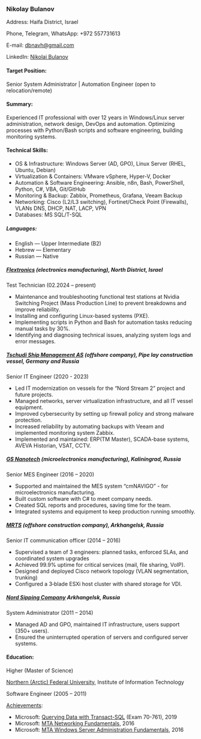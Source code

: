 ### Nikolay Bulanov

Address: Haifa District, Israel

Phone, Telegram, WhatsApp: +972 557731613

E-mail: [dbnavh@gmail.com](mailto:dbnavh@gmail.com)

LinkedIn: [Nikolai Bulanov](https://www.linkedin.com/in/nikolai-bulanov/)

#### Target Position: 

Senior System Administrator | Automation Engineer (open to relocation/remote)

#### Summary:
Experienced IT professional with over 12 years in Windows/Linux server administration, network design, DevOps and automation. Optimizing processes with Python/Bash scripts and software engineering, building monitoring systems.

#### Technical Skills:

- OS & Infrastructure: Windows Server (AD, GPO), Linux Server (RHEL, Ubuntu, Debian)
- Virtualization & Containers: VMware vSphere, Hyper-V, Docker
- Automation & Software Engineering: Ansible, n8n, Bash, PowerShell, Python, C#, VBA, Git/GitHub
- Monitoring & Backup: Zabbix, Prometheus, Grafana, Veeam Backup
- Networking: Cisco (L2/L3 switching), Fortinet/Check Point (Firewalls), VLANs DNS, DHCP, NAT, LACP, VPN
- Databases: MS SQL/T-SQL
  
##### Languages:

- English — Upper Intermediate (B2)
- Hebrew — Elementary
- Russian — Native

##### [Flextronics](https://flex.com/) (electronics manufacturing), North District, Israel

Test Technician (02.2024 – present)

- Maintenance and troubleshooting functional test stations at Nvidia Switching Project (Mass Production Line) to prevent breakdowns and improve reliability.
- Installing and configuring Linux-based systems (PXE).
- Implementing scripts in Python and Bash for automation tasks reducing manual tasks by 30%.
- Identifying and diagnosing technical issues, analyzing system logs and error messages.

##### [Tschudi Ship Management AS](https://www.tschudishipmanagement.com/) (offshore company), Pipe lay construction vessel, Germany and Russia

Senior IT Engineer (2020 - 2023)

-	Led IT modernization on vessels for the “Nord Stream 2” project and future projects.
-	Managed networks, server virtualization infrastructure, and all IT vessel equipment.
-	Improved cybersecurity by setting up firewall policy and strong malware protection.
-	Increased reliability by automating backups with Veeam and implemented monitoring system Zabbix.
-	Implemented and maintained: ERP(TM Master), SCADA-base systems, AVEVA Historian, VSAT, CCTV.

##### [GS Nanotech](https://gsnanotech.ru/) (microelectronics manufacturing), Kaliningrad, Russia

Senior MES Engineer (2016 – 2020)

-	Supported and maintained the MES system “cmNAVIGO” - for microelectronics manufacturing.
-	Built custom software with C# to meet company needs.
-	Created SQL reports and procedures, saving time for the team.
-	Integrated systems and equipment to keep production running smoothly.

##### [MRTS](https://mrts.ru/en/) (offshore construction company), Arkhangelsk, Russia

Senior IT communication officer (2014 – 2016)

-	Supervised a team of 3 engineers: planned tasks, enforced SLAs, and coordinated system upgrades
-	Achieved 99.9% uptime for critical services (mail, file sharing, VoIP).
-	Designed and deployed Cisco network topology (VLAN segmentation, trunking)
-	Configured a 3‐blade ESXi host cluster with shared storage for VDI.

##### [Nord Sipping Company](http://www.ansc.ru/ru/main/mainR.asp) Arkhangelsk, Russia
System Administrator (2011 – 2014)

-	Managed AD and GPO, maintained IT infrastructure, users support (350+ users).
-	Ensured the uninterrupted operation of servers and configured server systems.

#### Education:

Higher (Master of Science)

[Northern (Arctic) Federal University](https://narfu.ru/en), Institute of Information Technology

Software Engineer (2005 – 2011)

[Achievements](https://github.com/HelsingN/Nikolai-Bulanov-Resume/tree/main/Achievements):

- Microsoft: [Querying Data with Transact-SQL](https://github.com/HelsingN/Nikolai-Bulanov-Resume/blob/main/Achievements/Certificate_Querying_Data_with_Transact-SQL_(20761).pdf) (Exam 70-761), 2019
- Microsoft: [MTA Networking Fundamentals](https://github.com/HelsingN/Nikolai-Bulanov-Resume/blob/main/Achievements/Certificate_MTA_Networking_Fundamentls.pdf), 2016
- Microsoft: [MTA Windows Server Administration Fundamentals](https://github.com/HelsingN/Nikolai-Bulanov-Resume/blob/main/Achievements/Certificate_Certificate_MTA_Windows_Server_Administration_Fundamentals.pdf), 2016

  
